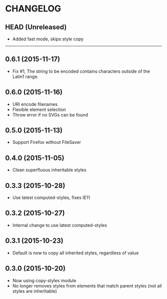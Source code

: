 CHANGELOG
=========

## HEAD (Unreleased)
* Added fast mode, skips style copy

--------------------

## 0.6.1 (2015-11-17)
* Fix #1, The string to be encoded contains characters outside of the Latin1 range.

## 0.6.0 (2015-11-16)
* URI encode filenames
* Flexible element selection
* Throw error if no SVGs can be found

## 0.5.0 (2015-11-13)
* Support Firefox without FileSaver

## 0.4.0 (2015-11-05)
* Clean superfluous inheritable styles

## 0.3.3 (2015-10-28)
* Use latest computed-styles, fixes IE11

## 0.3.2 (2015-10-27)
* Internal change to use latest computed-styles

## 0.3.1 (2015-10-23)
* Default is now to copy all inherited styles, regardless of value

## 0.3.0 (2015-10-20)
* Now using copy-styles module
* No longer removes styles from elements that match parent styles (not all styles are inheritable)
